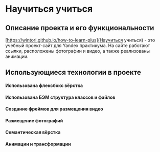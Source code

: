 # Научиться учиться

## Описание проекта и его функциональности
[https://wintori.github.io/how-to-learn-plus](Научиться учиться) - это учебный проект-сайт для Yandex практикума.
На сайте работают ссылки, расположены фотографии и видео, а также реализованы анимации.

## Использующиеся технологии в проекте
#### Использована флексбокс вёрстка
#### Использована БЭМ структура классов и файлов
#### Создание фреймов для размещения видео
#### Размещение фотографий
#### Семантическая вёрстка
#### Анимации и трансформации





